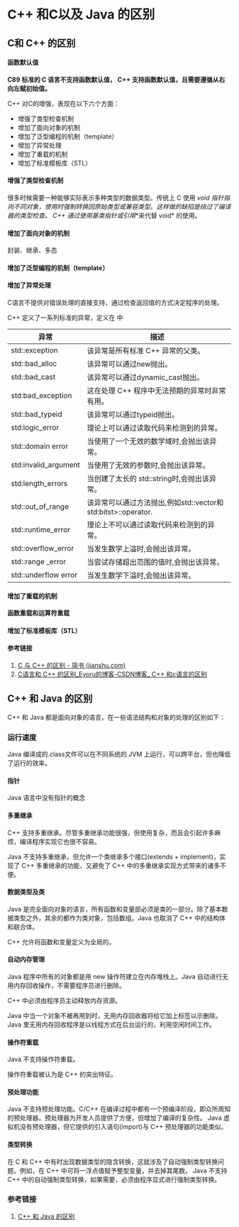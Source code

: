 #  C++ 和C以及 Java 的区别

## C和 C++ 的区别

#### 函数默认值

**C89 标准的 C 语言不支持函数默认值， C++  支持函数默认值，且需要遵循从右向左赋初始值。**



 C++ 对C的增强，表现在以下六个方面：

- 增强了类型检查机制
- 增加了面向对象的机制
- 增加了泛型编程的机制（template）
- 增加了异常处理
- 增加了重载的机制
- 增加了标准模板库（STL）

#### 增强了类型检查机制

很多时候需要一种能够实际表示多种类型的数据类型。传统上 C 使用 **void* 指针**指向不同对象，使用时强制转换回原始类型或兼容类型。这样做的缺陷是绕过了编译器的类型检查。 C++  通过**使用基类指针或引用**来代替 void* 的使用。

#### 增加了面向对象的机制

封装、继承、多态

#### 增加了泛型编程的机制（template）



#### 增加了异常处理

C语言不提供对错误处理的直接支持，通过检查返回值的方式决定程序的处理。

 C++ 定义了一系列标准的异常，定义在 <exception> 中

| 异常                 | 描述                                                         |
| -------------------- | ------------------------------------------------------------ |
| std::exception       | 该异常是所有标准 C++ 异常的父类。                            |
| std::bad_alloc       | 该异常可以通过new抛出。                                      |
| std::bad_cast        | 该异常可以通过dynamic_cast抛出。                             |
| std:bad_exception    | 这在处理 C++ 程序中无法预期的异常时非常有用。                |
| std::bad_typeid      | 该异常可以通过typeid抛出。                                   |
| std:logic_error      | 理论上可以通过读取代码来检测到的异常。                       |
| std::domain error    | 当使用了一个无效的数学域时,会抛出该异常。                    |
| std:invalid_argument | 当使用了无效的参数时,会抛出该异常。                          |
| std:length_errors    | 当创建了太长的  std::string时,会抛出该异常。                 |
| std::out_of_range    | 该异常可以通过方法抛出,例如std::vector和  std:bitst>::operator[](). |
| std::runtime_error   | 理论上不可以通过读取代码来检测到的异常。                     |
| std::overflow_error  | 当发生数学上溢时,会抛出该异常。                              |
| std::range _error    | 当尝试存储超出范围的值时,会抛出该异常。                      |
| std::underflow error | 当发生数学下溢时,会抛出该异常。                              |

#### 增加了重载的机制

**函数重载和运算符重载**



#### 增加了标准模板库（STL）



#### 参考链接

1. [C 与  C++  的区别 - 简书 (jianshu.com)](https://www.jianshu.com/p/2522b07219ae)
2. [C语言和 C++ 的区别_Eyoru的博客-CSDN博客_ C++ 和c语言的区别](https://blog.csdn.net/czc1997/article/details/81254971?utm_medium=distribute.pc_relevant.none-task-blog-2~default~BlogCommendFromMachineLearnPai2~default-5.base&depth_1-utm_source=distribute.pc_relevant.none-task-blog-2~default~BlogCommendFromMachineLearnPai2~default-5.base)

##  C++ 和 Java 的区别

 C++ 和 Java 都是面向对象的语言，在一些语法结构和对象的处理的区别如下： 

### 运行速度

Java 编译成的.class文件可以在不同系统的 JVM 上运行，可以跨平台，但也降低了运行的效率。

#### 指针

Java 语言中没有指针的概念

#### 多重继承

C++ 支持多重继承。尽管多重继承功能很强，但使用复杂，而且会引起许多麻烦，编译程序实现它也很不容易。

Java 不支持多重继承，但允许一个类继承多个接口(extends + implement)，实现了 C++ 多重继承的功能，又避免了 C++ 中的多重继承实现方式带来的诸多不便。

#### 数据类型及类

Java 是完全面向对象的语言，所有函数和变量部必须是类的一部分。除了基本数据类型之外，其余的都作为类对象，包括数组。Java 也取消了 C++ 中的结构体和联合体。

C++ 允许将函数和变量定义为全局的。

#### 自动内存管理

Java 程序中所有的对象都是用 new 操作符建立在内存堆栈上。Java 自动进行无用内存回收操作，不需要程序员进行删除。

C++ 中必须由程序员主动释放内存资源。

Java 中当一个对象不被再用到时，无用内存回收器将给它加上标签以示删除。 Java 里无用内存回收程序是以线程方式在后台运行的，利用空闲时间工作。

#### 操作符重载

Java 不支持操作符重载。

操作符重载被认为是 C++ 的突出特征。

#### 预处理功能

Java 不支持预处理功能。C/C++ 在编译过程中都有一个预编泽阶段，即众所周知的预处理器。预处理器为开发人员提供了方便，但增加了编译的复杂性。 Java 虚拟机没有预处理器，但它提供的引入语句(import)与 C++ 预处理器的功能类似。

#### 类型转换

在 C 和 C++ 中有时出现数据类型的隐含转换，这就涉及了自动强制类型转换问题。例如，在 C++ 中可将一浮点值赋予整型变量，并去掉其尾数。 Java 不支持 C++ 中的自动强制类型转换，如果需要，必须由程序显式进行强制类型转换。

### 参考链接

1. [ C++ 和 Java  的区别](https://www.nowcoder.com/questionTerminal/9d1034f1efc4432280f15390a3442c55?toCommentId=2942280)